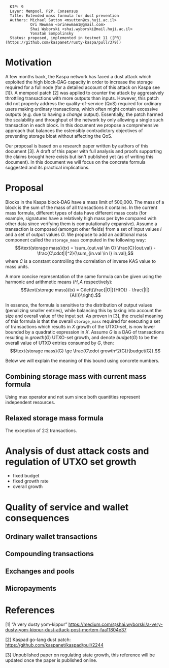 ```
  KIP: 9
  Layer: Mempool, P2P, Consensus
  Title: Extended mass formula for dust prevention
  Authors: Michael Sutton <msutton@cs.huji.ac.il>
           Ori Newman <orinewman1@gmail.com>
           Shai Wyborski <shai.wyborski@mail.huji.ac.il>
           Yonatan Sompolinsky
  Status: proposed, implemented in testnet 11 ([PR](https://github.com/kaspanet/rusty-kaspa/pull/379))
```

# Motivation
A few months back, the Kaspa network has faced a dust attack which exploited the high block-DAG capacity in order to increase the storage required for a full node (for a detailed account of this attack on Kaspa see [1]). A mempool patch [2] was applied to counter the attack by aggressively throttling transactions with more outputs than inputs. However, this patch did not properly address the quality-of-service (QoS) required for ordinary users making ordinary transactions, which often might contain excessive outputs (e.g. due to having a *change* output). Essentially, the patch harmed the scalability and throughput of the network by only allowing a single such transaction in each block. In this document we propose a comprehensive approach that balances the ostensibly contradictory objectives of preventing storage bloat without affecting the QoS.

Our proposal is based on a research paper written by authors of this document [3]. A draft of this paper with full analysis and proofs supporting the claims brought here exists but isn't published yet (as of writing this document). In this document we will focus on the concrete formula suggested and its practical implications.  

# Proposal
Blocks in the Kaspa block-DAG have a mass limit of 500,000. The mass of a block is the sum of the mass of all transactions it contains. In the current mass formula, different
types of data have different mass costs (for example, signatures have a relatively high mass per byte compared with other data since verifying them is computationally expansive).
Assume a transaction is composed (amongst other fields) from a set of input values $I$ and a set of output values $O$. We propose to add an additional mass component called the `storage_mass` computed in the following way: 
$$\text{storage mass}(tx) = \sum_{out.val  \in  O} \frac{C}{out.val} - \frac{C\cdot|I|^2}{\sum_{in.val \in I} in.val};$$ 
where $C$ is a constant controlling the correlation of inverse KAS value to mass units. 

A more concise representation of the same formula can be given using the harmonic and arithmetic means ($H, A$ respectively):
$$\text{storage mass}(tx) = C\left(\frac{|O|}{H(O)} - \frac{|I|}{A(I)}\right).$$

In essence, the formula is sensitive to the distribution of output values (penalizing smaller entries), while balancing this by taking into account the size and overall value of the input set. As proven in [3], the crucial meaning of this formula is that the overall `storage_mass` required for executing a set of transactions which results in $X$ growth of the UTXO-set, is now lower bounded by a quadratic expression in $X$. Assume $G$ is a DAG of transactions resulting in $growth(G)$ UTXO-set growth, and denote $budget(G)$ to be the overall value of UTXO entries consumed by $G$, then:
$$\text{storage mass}(G) \ge \frac{C\cdot growth^2(G)}{budget(G)}.$$

Below we will explain the meaning of this bound using concrete numbers.

## Combining storage mass with current mass formula
Using max operator and not sum since both quantities represent independent resources.

## Relaxed storage mass formula
The exception of 2:2 transactions. 

# Analysis of dust attack costs and regulation of UTXO set growth
- fixed budget
- fixed growth rate
- overall growth

# Quality of service and wallet consequences

## Ordinary wallet transactions

## Compounding transactions

## Exchanges and pools

## Micropayments

# References
[1] “A very dusty yom-kippur” https://medium.com/@shai.wyborski/a-very-dusty-yom-kippur-dust-attack-post-mortem-faa11804e37

[2] Kaspad go-lang dust patch: https://github.com/kaspanet/kaspad/pull/2244

[3] Unpublished paper on regulating state growth, this reference will be updated once the paper is published online.
